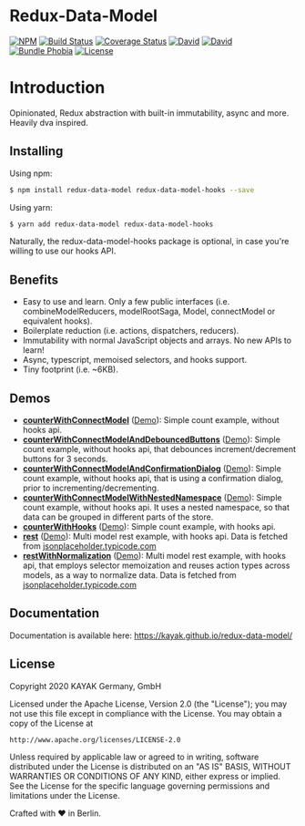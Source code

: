 # Redux-Data-Model

[![NPM](https://img.shields.io/npm/v/redux-data-model.svg)](https://www.npmjs.com/package/redux-data-model)
[![Build Status](https://travis-ci.org/kayak/redux-data-model.png?branch=master)](https://travis-ci.org/kayak/redux-data-model)
[![Coverage Status](https://coveralls.io/repos/github/kayak/redux-data-model/badge.svg)](https://coveralls.io/github/kayak/redux-data-model)
[![David](https://img.shields.io/david/kayak/redux-data-model.svg)](https://david-dm.org/kayak/redux-data-model)
[![David](https://img.shields.io/david/dev/kayak/redux-data-model.svg)](https://david-dm.org/kayak/redux-data-model)
[![Bundle Phobia](https://img.shields.io/bundlephobia/minzip/redux-data-model)](https://bundlephobia.com/result?p=redux-data-model)
[![License](https://img.shields.io/npm/l/redux-data-model)](https://www.npmjs.com/package/redux-data-model)

# Introduction

Opinionated, Redux abstraction with built-in immutability, async and more. Heavily dva inspired.

## Installing

Using npm:

```bash
$ npm install redux-data-model redux-data-model-hooks --save
```

Using yarn:

```bash
$ yarn add redux-data-model redux-data-model-hooks
```

Naturally, the redux-data-model-hooks package is optional, in case you're willing to use our hooks API.

## Benefits

* Easy to use and learn. Only a few public interfaces (i.e. combineModelReducers, modelRootSaga, Model, connectModel or equivalent hooks).
* Boilerplate reduction (i.e. actions, dispatchers, reducers).
* Immutability with normal JavaScript objects and arrays. No new APIs to learn!
* Async, typescript, memoised selectors, and hooks support.
* Tiny footprint (i.e. ~6KB).

## Demos

* [__counterWithConnectModel__](https://github.com/kayak/redux-data-model/tree/master/examples/counterWithConnectModel)
([Demo](https://codesandbox.io/s/github/kayak/redux-data-model/tree/master/examples/counterWithConnectModel)): 
Simple count example, without hooks api.
* [__counterWithConnectModelAndDebouncedButtons__](https://github.com/kayak/redux-data-model/tree/master/examples/counterWithConnectModelAndDebouncedButtons)
([Demo](https://codesandbox.io/s/github/kayak/redux-data-model/tree/master/examples/counterWithConnectModelAndDebouncedButtons)): 
Simple count example, without hooks api, that debounces increment/decrement buttons for 3 seconds.
* [__counterWithConnectModelAndConfirmationDialog__](https://github.com/kayak/redux-data-model/tree/master/examples/counterWithConnectModelAndConfirmationDialog)
([Demo](https://codesandbox.io/s/github/kayak/redux-data-model/tree/master/examples/counterWithConnectModelAndConfirmationDialog)): 
Simple count example, without hooks api, that is using a confirmation dialog, prior to incrementing/decrementing.
* [__counterWithConnectModelWithNestedNamespace__](https://github.com/kayak/redux-data-model/tree/master/examples/counterWithConnectModelWithNestedNamespace)
([Demo](https://codesandbox.io/s/github/kayak/redux-data-model/tree/master/examples/counterWithConnectModelWithNestedNamespace)): 
Simple count example, without hooks api. It uses a nested namespace, so that data can be grouped in different parts of the store.
* [__counterWithHooks__](https://github.com/kayak/redux-data-model/tree/master/examples/counterWithHooks)
([Demo](https://codesandbox.io/s/github/kayak/redux-data-model/tree/master/examples/counterWithHooks)):
Simple count example, with hooks api.
* [__rest__](https://github.com/kayak/redux-data-model/tree/master/examples/rest)
([Demo](https://codesandbox.io/s/github/kayak/redux-data-model/tree/master/examples/rest)):
Multi model rest example, with hooks api. 
Data is fetched from [jsonplaceholder.typicode.com](http://jsonplaceholder.typicode.com/)
* [__restWithNormalization__](https://github.com/kayak/redux-data-model/tree/master/examples/restWithNormalization)
([Demo](https://codesandbox.io/s/github/kayak/redux-data-model/tree/master/examples/restWithNormalization)):
Multi model rest example, with hooks api, that employs selector memoization and reuses action types across models,
as a way to normalize data. Data is fetched from [jsonplaceholder.typicode.com](http://jsonplaceholder.typicode.com/)

## Documentation

Documentation is available here: https://kayak.github.io/redux-data-model/

## License

Copyright 2020 KAYAK Germany, GmbH

Licensed under the Apache License, Version 2.0 (the "License");
you may not use this file except in compliance with the License.
You may obtain a copy of the License at

    http://www.apache.org/licenses/LICENSE-2.0

Unless required by applicable law or agreed to in writing, software
distributed under the License is distributed on an "AS IS" BASIS,
WITHOUT WARRANTIES OR CONDITIONS OF ANY KIND, either express or implied.
See the License for the specific language governing permissions and
limitations under the License.

Crafted with ♥ in Berlin.
